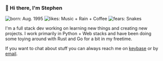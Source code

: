 ### 👋 Hi there, I'm Stephen

![born: Aug. 1995](https://img.shields.io/badge/born-Aug.%2011%20%F0%9F%8E%89-yellowgreen)
![likes: Music + Rain + Coffee](https://img.shields.io/badge/likes-Music%20%F0%9F%8E%B5%2B%20Rain%20%F0%9F%8C%A7%20%2B%20Coffee%20%E2%98%95%EF%B8%8F-blue)
![fears: Snakes](https://img.shields.io/badge/fears-Snakes%20%F0%9F%90%8D-lightgrey)

I'm a full stack dev working on learning new things and creating new projects.
I work primarily in Python + Web stacks and have been doing some toying around with Rust and Go for a bit in my freetime.

If you want to chat about stuff you can always reach me on [keybase](https://keybase.io/stephenbunn/chat) or by [email](mailto:stephen@bunn.io).
